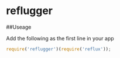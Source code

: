 # reflugger

##Useage

Add the following as the first line in your app

```js
require('reflugger')(require('reflux'));
```